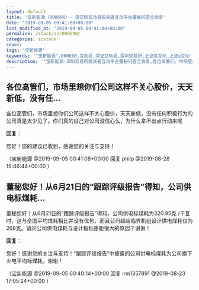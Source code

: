 ```yaml
---
layout: default
title: '宝新能源（000690）- 深交所互动易投资者互动平台董秘问答全收录'
date: "2019-09-05 00:41:08+00:00"
last_modified_at: "2019-09-05 00:41:08+00:00"
permalink: /stock/sz/000690/
categories: szstock
cover: 
tags: "宝新能源"
keywords: '"宝新能源",000690,互动易,深证互动易,深圳交易所,上证易互动,上证e互动'
description: '"宝新能源-深圳交易所投资者互动平台董秘问答全收录,各位高管们，市场里想你们公司这样不关心股价，天天新低，没有任何积极行为的公司真是太少见了。你们真的自己对公司没信心么，为什么拿不出点行动来呢"'
---
```


## 各位高管们，市场里想你们公司这样不关心股价，天天新低，没有任...

各位高管们，市场里想你们公司这样不关心股价，天天新低，没有任何积极行为的公司真是太少见了。你们真的自己对公司没信心么，为什么拿不出点行动来呢

**回复**：

您好！您的建议已收到，感谢您的关注与支持！ 

（宝新能源  @2019-09-05 00:41:08+00:00 回复 philp  @2019-08-28 19:46:44+00:00 ）

## 董秘您好！从6月21日的“跟踪评级报告”得知，公司供电标煤耗...

董秘您好！从6月21日的“跟踪评级报告”得知，公司供电标煤耗为320.95克 /千瓦时，这与全国平均煤耗相比并没有优势，而且公司超超临界机组设计供电煤耗仅为268克。请问公司供电煤耗与设计指标差距很大的原因？谢谢！

**回复**：

您好！感谢您的关注与支持！“跟踪评级报告”中披露的公司供电标煤耗为公司旗下火电平均标煤耗。谢谢！ 

（宝新能源  @2019-09-05 00:40:14+00:00 回复 irm1357891  @2019-08-23 17:05:24+00:00 ）

